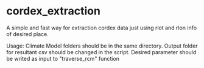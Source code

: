 # cordex_extraction
A simple and fast way for extraction cordex data just using rlot and rlon info of desired place.

Usage: 
Climate Model folders should be in the same directory.
Output folder for resultant csv should be changed in the script.
Desired parameter should be writed as input to "traverse_rcm" function
